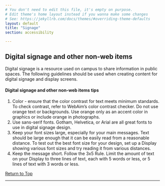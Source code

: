 ```yaml
---
# You don't need to edit this file, it's empty on purpose.
# Edit theme's home layout instead if you wanna make some changes
# See: https://jekyllrb.com/docs/themes/#overriding-theme-defaults
layout: default
title: "Signage"
section: accessibility

---
```



## Digital signage and other non-web items

Digital signage is a resource used on campus to share information in public spaces. The following guidelines should be used when creating content for digital signage and display screens. 

#### Digital signage and other non-web items tips

1. Color - ensure that the color contrast for text meets minimum standards. To check contrast, refer to WebAim’s color contrast checker. Do not use orange text or backgrounds. Use orange only as an accent color in graphics or include orange in photographs.
2. Use sans-serif fonts. Gotham, Helvetica, or Arial are all great fonts to use in digital signage design.
3. Keep your font sizes large, especially for your main messages. Text should be large enough that it can be easily read from a reasonable distance. To test out the best font size for your design, set up a Display showing various font sizes and try reading it from various distances.
4. Keep the message short. Follow the 3x5 Rule. Limit the amount of text on your Display to three lines of text, each with 5 words or less, or 5 lines of text with 3 words or less.


[Return to Top](#content)

***
